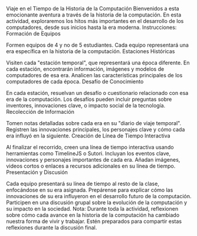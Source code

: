 Viaje en el Tiempo de la Historia de la Computación
Bienvenidos a esta emocionante aventura a través de la historia de la computación. En esta actividad, exploraremos los hitos más importantes en el desarrollo de los computadores, desde sus inicios hasta la era moderna.
Instrucciones:
Formación de Equipos

Formen equipos de 4 y no de 5 estudiantes.
Cada equipo representará una era específica en la historia de la computación.
Estaciones Históricas

Visiten cada "estación temporal", que representará una época diferente.
En cada estación, encontrarán información, imágenes y modelos de computadores de esa era.
Analicen las características principales de los computadores de cada época.
Desafío de Conocimiento

En cada estación, resuelvan un desafío o cuestionario relacionado con esa era de la computación.
Los desafíos pueden incluir preguntas sobre inventores, innovaciones clave, o impacto social de la tecnología.
Recolección de Información

Tomen notas detalladas sobre cada era en su "diario de viaje temporal".
Registren las innovaciones principales, los personajes clave y cómo cada era influyó en la siguiente.
Creación de Línea de Tiempo Interactiva

Al finalizar el recorrido, creen una línea de tiempo interactiva usando herramientas como TimelineJS o Sutori.
Incluyan los eventos clave, innovaciones y personajes importantes de cada era.
Añadan imágenes, videos cortos o enlaces a recursos adicionales en su línea de tiempo.
Presentación y Discusión

Cada equipo presentará su línea de tiempo al resto de la clase, enfocándose en su era asignada.
Prepárense para explicar cómo las innovaciones de su era influyeron en el desarrollo futuro de la computación.
Participen en una discusión grupal sobre la evolución de la computación y su impacto en la sociedad.
Nota: Durante toda la actividad, reflexionen sobre cómo cada avance en la historia de la computación ha cambiado nuestra forma de vivir y trabajar. Estén preparados para compartir estas reflexiones durante la discusión final.
